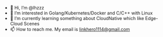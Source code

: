 - 👋 Hi, I’m @lhzzz
- 👀 I’m interested in Golang/Kubernetes/Docker and C/C++ with Linux
- 🌱 I’m currently learning something about CloudNative which like Edge-Cloud Scenes
- 📫 How to reach me. My email is linkhero1114@gmail.com

<!---
lhzzz/lhzzz is a ✨ special ✨ repository because its `README.md` (this file) appears on your GitHub profile.
You can click the Preview link to take a look at your changes.
--->
